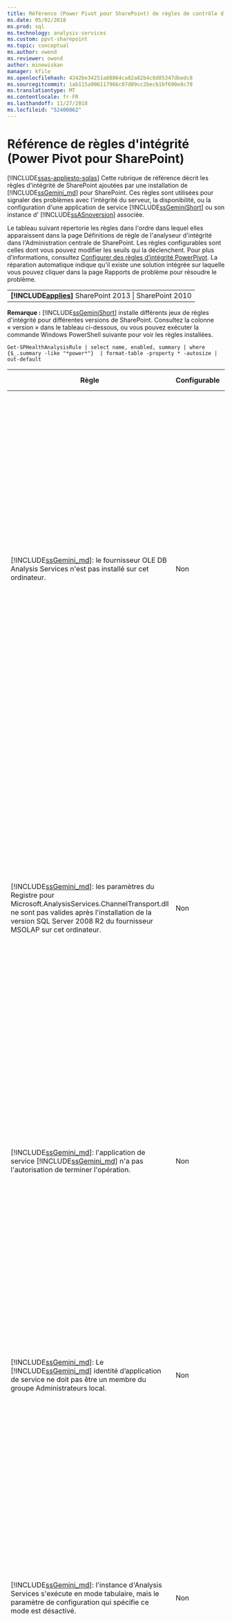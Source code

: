 ```yaml
---
title: Référence (Power Pivot pour SharePoint) de règles de contrôle d’intégrité | Microsoft Docs
ms.date: 05/02/2018
ms.prod: sql
ms.technology: analysis-services
ms.custom: ppvt-sharepoint
ms.topic: conceptual
ms.author: owend
ms.reviewer: owend
author: minewiskan
manager: kfile
ms.openlocfilehash: 4342be34251a88864ca82a82b4c8d85347dbedc8
ms.sourcegitcommit: 1ab115a906117966c07d89cc2becb1bf690e8c78
ms.translationtype: MT
ms.contentlocale: fr-FR
ms.lasthandoff: 11/27/2018
ms.locfileid: "52400862"
---
```

# <a name="health-rules-reference-power-pivot-for-sharepoint"></a>Référence de règles d'intégrité (Power Pivot pour SharePoint)
[!INCLUDE[ssas-appliesto-sqlas](../../includes/ssas-appliesto-sqlas.md)]
  Cette rubrique de référence décrit les règles d'intégrité de SharePoint ajoutées par une installation de [!INCLUDE[ssGemini_md](../../includes/ssgemini-md.md)] pour SharePoint. Ces règles sont utilisées pour signaler des problèmes avec l'intégrité du serveur, la disponibilité, ou la configuration d'une application de service [!INCLUDE[ssGeminiShort](../../includes/ssgeminishort-md.md)] ou son instance d' [!INCLUDE[ssASnoversion](../../includes/ssasnoversion-md.md)] associée.  
  
 Le tableau suivant répertorie les règles dans l'ordre dans lequel elles apparaissent dans la page Définitions de règle de l'analyseur d'intégrité dans l'Administration centrale de SharePoint. Les règles configurables sont celles dont vous pouvez modifier les seuils qui la déclenchent. Pour plus d’informations, consultez [Configurer des règles d’intégrité PowerPivot](../../analysis-services/power-pivot-sharepoint/configure-power-pivot-health-rules.md). La réparation automatique indique qu'il existe une solution intégrée sur laquelle vous pouvez cliquer dans la page Rapports de problème pour résoudre le problème.  
  
||  
|-|  
|**[!INCLUDE[applies](../../includes/applies-md.md)]**  SharePoint 2013 &#124; SharePoint 2010|  
  
 **Remarque :** [!INCLUDE[ssGeminiShort](../../includes/ssgeminishort-md.md)] installe différents jeux de règles d'intégrité pour différentes versions de SharePoint. Consultez la colonne « version » dans le tableau ci-dessous, ou vous pouvez exécuter la commande Windows PowerShell suivante pour voir les règles installées.  
  
```  
Get-SPHealthAnalysisRule | select name, enabled, summary | where {$_.summary -like "*power*"}  | format-table -property * -autosize | out-default  
```  
  
|Règle|Configurable|Réparation automatique|Version|Description|  
|----------|------------------|-----------------|-------------|-----------------|  
|[!INCLUDE[ssGemini_md](../../includes/ssgemini-md.md)]: le fournisseur OLE DB Analysis Services n'est pas installé sur cet ordinateur.|Non|Non|SharePoint 2010|Le fournisseur OLE DB Analysis Services n'est pas installé sur le serveur ou il s'agit d'une version incorrecte. Cette règle s'affiche lorsque votre batterie de serveurs SharePoint comprend des instances d'Excel Services sur des serveurs d'applications qui ne disposent pas de [!INCLUDE[ssGemini_md](../../includes/ssgemini-md.md)] pour SharePoint. La règle vous avertit que le fournisseur OLE DB Analysis Services utilisé par Excel Services pour se connecter aux données [!INCLUDE[ssGemini_md](../../includes/ssgemini-md.md)] n'est pas installé. Pour résoudre ce problème, installez le fournisseur OLE DB sur chaque serveur Excel Services qui ne dispose pas du fournisseur OLE DB Analysis Services. Vous pouvez télécharger et installer le fournisseur OLE DB Analysis Services à partir du Centre de téléchargement Microsoft. Pour plus d’informations, voir [Installer le fournisseur OLE DB Analysis Services sur les serveurs SharePoint](http://msdn.microsoft.com/2c62daf9-1f2d-4508-a497-af62360ee859).|  
|[!INCLUDE[ssGemini_md](../../includes/ssgemini-md.md)]: les paramètres du Registre pour Microsoft.AnalysisServices.ChannelTransport.dll ne sont pas valides après l'installation de la version SQL Server 2008 R2 du fournisseur MSOLAP sur cet ordinateur.|Non|Oui|SharePoint 2010|C'est un problème de configuration du serveur. Vraisemblablement, ChannelTransport.dll n'est pas inscrit dans l'assembly global. Exécutez la réparation automatique pour que cette règle inscrive le .dll sur chaque serveur doté d'une installation de [!INCLUDE[ssGemini_md](../../includes/ssgemini-md.md)] pour SharePoint. Ou bien, vous pouvez exécuter regasm.exe manuellement pour inscrire le fichier. Si le service du minuteur SharePoint ne s'exécute pas en tant qu'administrateur local, une inscription manuelle peut être nécessaire. L'échec de mise à jour des paramètres du Registre provoque un ralentissement de la communication de serveur entre Excel Services et le service système [!INCLUDE[ssGemini_md](../../includes/ssgemini-md.md)] , et peut entraîner des échecs de connexion dans certaines configurations de sécurité.|  
|[!INCLUDE[ssGemini_md](../../includes/ssgemini-md.md)]: l'application de service [!INCLUDE[ssGemini_md](../../includes/ssgemini-md.md)] n'a pas l'autorisation de terminer l'opération.|Non|Non|SharePoint 2010|Cette règle vérifie si l'identité d'application de service [!INCLUDE[ssGemini_md](../../includes/ssgemini-md.md)] est propriétaire de la base de données d'application de serveur [!INCLUDE[ssGemini_md](../../includes/ssgemini-md.md)] et dispose des autorisations administratives sur l'instance locale de SQL Server Analysis Services. Ces autorisations sont accordées automatiquement pendant l'installation et le déploiement, mais si cette étape n'a pas pu s'achever, cette règle d'intégrité s'applique.|  
|[!INCLUDE[ssGemini_md](../../includes/ssgemini-md.md)]: Le [!INCLUDE[ssGemini_md](../../includes/ssgemini-md.md)] identité d’application de service ne doit pas être un membre du groupe Administrateurs local.|Non|Non|SharePoint 2010|Il s'agit d'une recommandation qui améliore la sécurité globale de votre déploiement. Si vous avez configuré l'application de service [!INCLUDE[ssGemini_md](../../includes/ssgemini-md.md)] afin qu'elle s'exécute sous un compte appartenant au groupe Administrateurs local, vous devez remplacer le compte de service par un compte qui n'appartient pas à ce groupe. Il est recommandé d'utiliser un compte dédié, de moindres privilèges, pour chaque service. Ainsi les services sont isolés et il est plus facile d'auditer les connexions. Pour plus d'informations sur la modification du compte de service, consultez [Configure Power Pivot Service Accounts](../../analysis-services/power-pivot-sharepoint/configure-power-pivot-service-accounts.md).|  
|[!INCLUDE[ssGemini_md](../../includes/ssgemini-md.md)]: l'instance d'Analysis Services s'exécute en mode tabulaire, mais le paramètre de configuration qui spécifie ce mode est désactivé.|Non|Non|SharePoint 2010|Cette règle vérifie si la propriété de serveur [!INCLUDE[ssGemini_md](../../includes/ssgemini-md.md)] DeploymentMode **de l’instance de SQL Server Analysis Services dans une installation de** pour SharePoint a pour valeur 1. Si la propriété est définie sur une autre valeur, ou si le service du minuteur SharePoint qui exécute le vérificateur de règle n'a pas l'autorisation d'ouvrir le fichier, cette règle échoue. Pour plus d’informations sur la propriété de mode de déploiement, consultez [Déterminer le mode serveur d’une instance Analysis Services](../../analysis-services/instances/determine-the-server-mode-of-an-analysis-services-instance.md).|  
|[!INCLUDE[ssGemini_md](../../includes/ssgemini-md.md)]: Le [!INCLUDE[ssGemini_md](../../includes/ssgemini-md.md)] données le travail du minuteur d’actualisation est désactivé.|Non|Non|SharePoint 2013<br /><br /> SharePoint 2010|Vérifiez les paramètres de travail du minuteur pour vous assurer qu'il est activé. Si vous n'utilisez pas la fonctionnalité d'actualisation des données [!INCLUDE[ssGemini_md](../../includes/ssgemini-md.md)] , vous pouvez ignorer cette règle. Pour plus d’informations, consultez [Actualisation des données Power Pivot SharePoint 2010](http://msdn.microsoft.com/01b54e6f-66e5-485c-acaa-3f9aa53119c9).|  
|[!INCLUDE[ssGemini_md](../../includes/ssgemini-md.md)]: SQL Server Analysis Services ([!INCLUDE[ssGemini_md](../../includes/ssgemini-md.md)]) les informations de compte de service qui sont gérées par le Gestionnaire de Configuration SQL Server sont différentes à partir des informations de compte qui sont gérées par l’Administration centrale.|Non|Non|SharePoint 2010|Cette règle vérifie si les informations du compte de service dans le gestionnaire de configuration SQL Server sont identiques aux informations de compte géré dans l'Administration centrale pour la même instance d'Analysis Services. Si les comptes sont différents, une entrée est ajoutée au Rapport de problème et de résolution afin que vous puissiez modifier les informations du compte de service dans le gestionnaire de configuration SQL Server vers le compte spécifié dans l'Administration centrale. Le Gestionnaire de configuration SQL Server n'est pas un outil pris en charge pour la modification du nom d'utilisateur ou du mot de passe des comptes de service dans une installation de [!INCLUDE[ssGemini_md](../../includes/ssgemini-md.md)] pour SharePoint. L'utilisation de l'Administration centrale permet d'utiliser la fonctionnalité des comptes gérés dans SharePoint. Plus important encore, si votre batterie comprend plusieurs serveurs [!INCLUDE[ssGemini_md](../../includes/ssgemini-md.md)] pour SharePoint, des paramètres incohérents de compte de service peuvent interrompre le traitement et les opérations de requête sur le serveur ayant les informations de service incorrectes.<br /><br /> Sur un serveur unique, les classeurs [!INCLUDE[ssGemini_md](../../includes/ssgemini-md.md)] fonctionnent temporairement lorsque cette règle est déclenchée, mais il est recommandé de résoudre le problème dès que possible. Les autorisations de base de données et de système de fichiers sont mises à jour à l'aide des informations de compte spécifiées dans l'Administration centrale.|  
|[!INCLUDE[ssGemini_md](../../includes/ssgemini-md.md)]: la solution de batterie de serveurs déployée n'est pas à jour.|Non|Oui|SharePoint 2010|Une installation de [!INCLUDE[ssGemini_md](../../includes/ssgemini-md.md)] pour SharePoint utilise une solution au niveau de la batterie de serveurs et une solution au niveau de l'application Web pour installer ses fonctionnalités. Cette règle indique que la solution de batterie de serveurs n'est pas actuelle par rapport à la version ou au serveur ou éventuellement à la solution web. Vraisemblablement, il s'agit d'un problème de déploiement du serveur. Pour remédier à ce problème, envisagez d'exécuter le programme d'installation de SQL Server pour réparer l'une des installations de [!INCLUDE[ssGemini_md](../../includes/ssgemini-md.md)] pour SharePoint dans votre batterie de serveurs. Pour plus d’informations sur les solutions dans une installation [!INCLUDE[ssGemini_md](../../includes/ssgemini-md.md)] pour SharePoint, consultez [Déployer des solutions Power Pivot sur SharePoint](../../analysis-services/power-pivot-sharepoint/deploy-power-pivot-solutions-to-sharepoint.md).|  
|[!INCLUDE[ssGemini_md](../../includes/ssgemini-md.md)]: l'utilisation globale du processeur est trop élevée.|Oui|Non|SharePoint 2010|Cette règle surveille la consommation du processeur au niveau du système. L’utilisation de l’UC totale est surveillée car le Service système [!INCLUDE[ssGemini_md](../../includes/ssgemini-md.md)] s’en sert pour mesurer l’intégrité du serveur, pour équilibrer la charge entre plusieurs serveurs [!INCLUDE[ssGemini_md](../../includes/ssgemini-md.md)] pour SharePoint dans une batterie. Envisagez d'ajouter un autre serveur d'applications à la batterie et de déplacer les applications utilisant l'UC de manière intensive sur ce serveur.|  
|[!INCLUDE[ssGemini_md](../../includes/ssgemini-md.md)]: Analysis Services n'a pas de ressources processeur suffisantes pour effectuer les opérations demandées.|Oui|Non|SharePoint 2010|La quantité de ressources processeur disponibles pour le processus Analysis Services (msmdsrv.exe) n'est pas suffisant pour le niveau d'activité de ce serveur. Envisagez d'ajouter un autre serveur [!INCLUDE[ssGemini_md](../../includes/ssgemini-md.md)] pour SharePoint à la batterie. Pour plus d’informations, consultez [liste de vérification de déploiement : Montée en puissance en ajoutant Power Pivot Servers à une batterie de serveurs SharePoint 2010](http://msdn.microsoft.com/library/2dbddcc7-427a-4537-a8e2-56d99b9d967d).|  
|[!INCLUDE[ssGemini_md](../../includes/ssgemini-md.md)]: Analysis Services ne dispose pas de suffisamment de mémoire pour effectuer les opérations demandées.|Non|Non|SharePoint 2010|Cette règle est déclenchée lorsqu'Analysis Services ne dispose plus que de 5 % de mémoire disponible. Sur un serveur d'applications SharePoint, une instance de SQL Server Analysis Services doit toujours avoir une quantité minimale de mémoire en réserve, toujours inutilisée. Étant donné que le fonctionnement du serveur est lié à la mémoire pour la plupart de ses opérations, celui-ci s'exécute mieux s'il n'atteint pas complètement la limite supérieure.<br /><br /> Par défaut, les avertissements de mémoire insuffisante se produisent lorsque la mémoire disponible atteint 5 %. Vous pouvez augmenter ou diminuer cette valeur en ajustant des paramètres sur l'instance d'Analysis Services. Pour plus d’informations, consultez [Configurer des règles d’intégrité PowerPivot](../../analysis-services/power-pivot-sharepoint/configure-power-pivot-health-rules.md).<br /><br /> Les 5 % de mémoire inutilisée sont calculés sous forme de pourcentage de la mémoire allouée à Analysis Services. Par exemple, si vous avez 200 Go de mémoire totale et qu'Analysis Services en utilise 80 % (soit 160 Go), les 5 % de mémoire inutilisée correspondent à 5 % de 160 Go (soit 8 Go).|  
|[!INCLUDE[ssGemini_md](../../includes/ssgemini-md.md)]: le nombre élevé de connexions indique que davantage de serveurs devraient être déployés afin de pouvoir gérer la charge actuelle.|Oui|Non|SharePoint 2010|Par défaut, cette règle d'intégrité est déclenchée lorsque le nombre de connexions utilisateur distinctes dépasse 100. Cette valeur par défaut est arbitraire (elle n'est pas basée sur les spécifications matérielles de votre serveur ou sur l'activité des utilisateurs), vous pouvez donc augmenter ou diminuer la valeur en fonction de la capacité du serveur et de l'activité des utilisateurs dans votre environnement. Pour plus d’informations, consultez [Configurer des règles d’intégrité PowerPivot](../../analysis-services/power-pivot-sharepoint/configure-power-pivot-health-rules.md).|  
|[!INCLUDE[ssGemini_md](../../includes/ssgemini-md.md)]: le taux d'événements de chargement par rapport aux connexions est trop élevé.|Oui|Non|SharePoint 2013<br /><br /> SharePoint 2010|Par défaut, cette règle d'intégrité est déclenchée lorsque le pourcentage d'événements de chargement par rapport aux événements de connexion dépasse 50 % pendant la période entière de collecte de données (par défaut, 4 heures). Un taux aussi élevé indique un très grand nombre de connexions à des classeurs uniques, ou des paramètres de réduction de cache trop agressifs (c.-à-d. lorsque les classeurs sont rapidement déchargés et supprimés du système alors que les demandes pour ces données sont toujours actives). Pour éviter les faux positifs, il doit exister au moins 20 connexions par période de 4 heures avant que le taux puisse être calculé. Vous pouvez baser cette règle d'intégrité sur un taux différent. Pour plus d’informations, consultez [Configurer des règles d’intégrité PowerPivot](../../analysis-services/power-pivot-sharepoint/configure-power-pivot-health-rules.md). Pour plus d’informations sur la configuration du cache, consultez [Configurer l’utilisation de l’espace disque &#40;PowerPivot pour SharePoint&#41;](../../analysis-services/power-pivot-sharepoint/configure-disk-space-usage-power-pivot-for-sharepoint.md).|  
|[!INCLUDE[ssGemini_md](../../includes/ssgemini-md.md)]: un ou plusieurs fichiers minidump ont été trouvés dans le répertoire Logs, ce qui indique qu'un incident s'est produit.|Non|Non|SharePoint 2013<br /><br /> SharePoint 2010|Les fichiers minidump sont générés lors d'un incident de programme pour capturer des informations sur l'état de l'application de service [!INCLUDE[ssGemini_md](../../includes/ssgemini-md.md)] juste avant l'incident. Ces informations peuvent être envoyées à Microsoft et utilisées pour résoudre le problème. Cette règle est déclenchée lorsque des fichiers .dmp sont détectés sur le serveur. La règle fournit un lien vers le fichier, qui se trouve dans le dossier \OLAP\Log d’une instance de [!INCLUDE[ssGemini_md](../../includes/ssgemini-md.md)] pour SharePoint. Notez que vous ne pouvez pas utiliser un éditeur de texte pour afficher le contenu du fichier. Pour afficher un fichier minidump, vous devez télécharger et installer un outil de débogage indépendant. Pour plus d'informations, consultez [Outils de débogage pour Windows](http://go.microsoft.com/fwlink/?linkID=208266).|  
|[!INCLUDE[ssGemini_md](../../includes/ssgemini-md.md)]: Espace disque est insuffisant sur le lecteur où [!INCLUDE[ssGemini_md](../../includes/ssgemini-md.md)] données sont mis en cache.|Oui|Non|SharePoint 2010|Par défaut, cette règle d'intégrité est déclenchée lorsque l'espace disque est inférieur à 5 % sur le lecteur de disque où se trouve le dossier de sauvegarde. Pour plus d’informations sur la définition de ce pourcentage, consultez [Configurer des règles d’intégrité PowerPivot](../../analysis-services/power-pivot-sharepoint/configure-power-pivot-health-rules.md). Pour plus d’informations sur l’utilisation des disques, consultez [Configurer l’utilisation de l’espace disque &#40;PowerPivot pour SharePoint&#41;](../../analysis-services/power-pivot-sharepoint/configure-disk-space-usage-power-pivot-for-sharepoint.md).|  
|[!INCLUDE[ssGemini_md](../../includes/ssgemini-md.md)]: les données d'utilisation ne sont pas mises à jour à la fréquence prévue.|Oui|Non|SharePoint 2013<br /><br /> SharePoint 2010|[!INCLUDE[ssGemini_md](../../includes/ssgemini-md.md)] pour SharePoint utilise le système de collecte de données intégré pour rassembler des données sur les connexions, l’actualisation des données et les temps de réponse aux requêtes. Il stocke ces données d’utilisation dans la base de données d’application de service [!INCLUDE[ssGemini_md](../../includes/ssgemini-md.md)] , qui à son tour met à jour un classeur [!INCLUDE[ssGemini_md](../../includes/ssgemini-md.md)] ([!INCLUDE[ssGemini_md](../../includes/ssgemini-md.md)] Management Data.xlsx) fournissant des données aux rapports dans le Tableau de bord de gestion [!INCLUDE[ssGemini_md](../../includes/ssgemini-md.md)] . Cette règle indique que les données d'utilisation ne sont pas déplacées dans le fichier [!INCLUDE[ssGemini_md](../../includes/ssgemini-md.md)] Management Data.xlsx avec une fréquence suffisante. La règle utilise l'horodateur du fichier .xlsx comme preuve de la mise à jour du fichier. S'il existe d'autres problèmes dans le système de collecte des données d'utilisation qui amoindrissent la précision des données, cette règle ne les détecte pas. Pour résoudre cette erreur, vérifiez les travaux du minuteur pour vous assurer qu'ils sont opérationnels. Pour plus d’informations sur la collecte des données d’utilisation, consultez [Configurer la collecte des données d’utilisation &#40;PowerPivot pour SharePoint)](../../analysis-services/power-pivot-sharepoint/configure-usage-data-collection-for-power-pivot-for-sharepoint.md).|  
|[!INCLUDE[ssGemini_md](../../includes/ssgemini-md.md)]: Compte de processus midtier doit avoir l’autorisation de « Lecture totale » sur toutes les applications SPWebApplications.|Non|Oui|SharePoint 2013<br /><br /> SharePoint 2010|L'identité d'application de service [!INCLUDE[ssGemini_md](../../includes/ssgemini-md.md)] doit avoir des autorisations de **Lecture totale** afin d'accéder aux bases de données de contenu SharePoint pour le compte des utilisateurs qui disposent d'autorisations Afficher uniquement pour un document.<br /><br /> Pour déterminer le compte utilisé comme identité d'application de service [!INCLUDE[ssGemini_md](../../includes/ssgemini-md.md)] , ouvrez la page **Configurer les comptes de service** dans l'Administration centrale. Vraisemblablement, l'application de service s'exécute dans le pool d'applications de service du **Système des services Web SharePoint** ou dans un pool d'applications dédié.<br /><br /> Bien que cette règle fournisse une option **Réparer automatiquement** , vous obtiendrez de meilleurs résultats si vous accordez les autorisations manuellement :<br /><br /> <br /><br /> 1) Dans l’Administration centrale, cliquez sur **Gérer les applications Web**.<br /><br /> 2) Sélectionnez un site web, puis cliquez sur **Stratégie de l’utilisateur**.<br /><br /> 3) Cliquez sur **Ajouter des utilisateurs**.<br /><br /> 4) Sélectionnez (Toutes les zones) et cliquez sur **Suivant**.<br /><br /> 5) Dans la zone Utilisateurs, entrez l’identité d’application de service [!INCLUDE[ssGemini_md](../../includes/ssgemini-md.md)] , puis cochez la case **Lecture totale** . Cliquez sur **Terminer**.<br /><br /> 6) Vérifiez la réparation. Dans Supervision, cliquez sur **Vérifier les définitions de règles**. Recherchez et ouvrez la règle [!INCLUDE[ssGemini_md](../../includes/ssgemini-md.md)] . Cliquez sur **Exécuter maintenant**. Revenez à **Examiner les problèmes et solutions** pour vérifier que la règle ne s'affiche plus.|  
|[!INCLUDE[ssGemini_md](../../includes/ssgemini-md.md)]: le service d'ouverture de session secondaire (seclogon) est désactivé.|Non|Non|SharePoint 2013<br /><br /> SharePoint 2010|Le service secondaire d'ouverture de session est utilisé pour générer des images miniatures des classeurs [!INCLUDE[ssGemini_md](../../includes/ssgemini-md.md)] dans la Galerie [!INCLUDE[ssGemini_md](../../includes/ssgemini-md.md)] . Par défaut, le service secondaire d'ouverture de session est configuré pour un démarrage manuel. Si le service est désactivé, la génération de miniatures échoue. En outre, les journaux ULS contiennent l'erreur suivante : « L’erreur 1058 peut avoir comme cause première le fait le service Windows « Ouverture de session secondaire » est désactivé. »<br /><br /> Pour vérifier la configuration du service, utilisez l'application de console Services pour trouver l'ouverture de session secondaire et modifier son **Type de démarrage** sur **Manuel**. Si vous n'arrivez pas à activer le service, il est possible que votre organisation possède une stratégie de groupe qui le désactive. Contactez un administrateur pour déterminer si tel est le cas.<br /><br /> Après avoir activé le service, les images miniature ou d'instantané s'actualiseront dans le temps. Éventuellement, vous pouvez forcer une actualisation en redémarrant le service et en ouvrant puis en enregistrant de nouveau les pages des propriétés d'un rapport spécifique. Pour plus d'informations, consultez [Comment utiliser la Galerie PowerPivot](http://go.microsoft.com/fwlink/?LinkId=246462).|  
|[!INCLUDE[ssGemini_md](../../includes/ssgemini-md.md)]: ADOMD.NET n'est pas installé sur un serveur Web frontal autonome configuré pour l'administration centrale.|Non|Non|SharePoint 2013<br /><br /> SharePoint 2010|ADOMD.NET est une bibliothèque cliente Analysis Services qui prend en charge les connexions à une base de données Analysis Services. Dans un déploiement de [!INCLUDE[ssGemini_md](../../includes/ssgemini-md.md)] pour SharePoint, ADOMD.NET permet d’accéder aux rapports intégrés du tableau de bord de gestion [!INCLUDE[ssGemini_md](../../includes/ssgemini-md.md)] dans l’Administration centrale. Les rapports intégrés sont en fait des classeurs [!INCLUDE[ssGemini_md](../../includes/ssgemini-md.md)] qui contiennent des données incorporées Analysis Services. Le tableau de bord de gestion utilise ADOMD.NET pour envoyer une demande de connexion au serveur qui charge les données contenues dans le classeur.<br /><br /> Sur les topologies qui prévoient que l'Administration centrale s'exécute sur un serveur Web frontal autonome, vous devez installer ADOMD.NET manuellement si vous souhaitez afficher ces rapports dans le tableau de bord de gestion. Pour plus d’informations, consultez [Installer ADOMD.NET sur des serveurs web frontaux exécutant l’Administration centrale](http://msdn.microsoft.com/c2372180-e847-4cdb-b267-4befac3faf7e).|  
  
  
